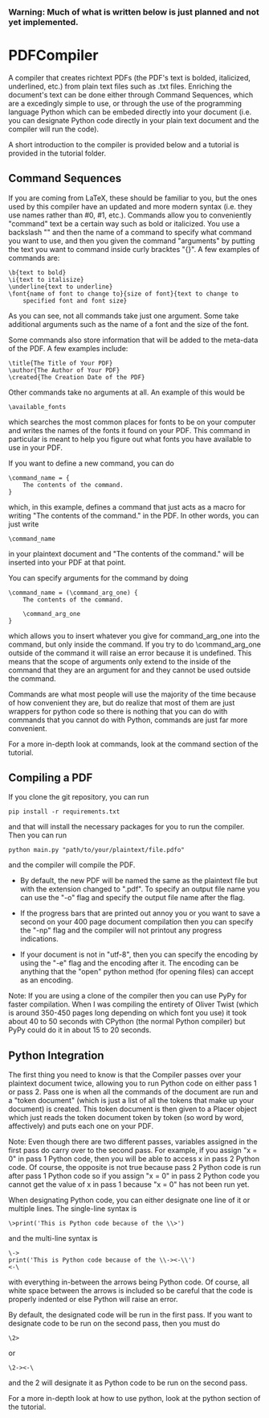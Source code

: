 ### Warning: Much of what is written below is just planned and not yet implemented.

# PDFCompiler

A compiler that creates richtext PDFs (the PDF's text is bolded, italicized,
    underlined, etc.) from plain text files such as .txt files. Enriching
    the document's text can be done either through Command Sequences,
    which are a excedingly simple to use, or through the use of the programming
    language Python which can be embeded directly into your document (i.e. you
    can designate Python code directly in your plain text document and the
    compiler will run the code).

A short introduction to the compiler is provided below and a tutorial is
    provided in the tutorial folder.

## Command Sequences

If you are coming from LaTeX, these should be familiar to you, but the ones
used by this compiler have an updated and more modern syntax (i.e. they use
names rather than #0, #1, etc.). Commands allow you to conveniently "command"
text be a certain way such as bold or italicized. You use a backslash "\" and
then the name of a command to specify what command you want to use, and then
you given the command "arguments" by putting the text you want to command
inside curly bracktes "{}". A few examples of commands are:

    \b{text to bold}
    \i{text to italisize}
    \underline{text to underline}
    \font{name of font to change to}{size of font}{text to change to
        specified font and font size}

As you can see, not all commands take just one argument. Some take
additional arguments such as the name of a font and the size of the font.

Some commands also store information that will be added to the meta-data
of the PDF. A few examples include:

    \title{The Title of Your PDF}
    \author{The Author of Your PDF}
    \created{The Creation Date of the PDF}

Other commands take no arguments at all. An example of this would be

    \available_fonts

which searches the most common places for fonts to be on your computer and
writes the names of the fonts it found on your PDF. This command in particular
is meant to help you figure out what fonts you have available to use in your
PDF.

If you want to define a new command, you can do

    \command_name = {
        The contents of the command.
    }

which, in this example, defines a command that just acts as a macro for writing
"The contents of the command." in the PDF. In other words, you can just write

    \command_name

in your plaintext document and "The contents of the command." will be inserted
into your PDF at that point.

You can specify arguments for the command by doing

    \command_name = (\command_arg_one) {
        The contents of the command.

        \command_arg_one
    }

which allows you to insert whatever you give for command_arg_one into the
command, but only inside the command. If you try to do \command_arg_one outside
of the command it will raise an error because it is undefined. This means that
the scope of arguments only extend to the inside of the command that
they are an argument for and they cannot be used outside the command.

Commands are what most people will use the majority of the time because of how
convenient they are, but do realize that most of them are just wrappers for
python code so there is nothing that you can do with commands that you cannot
do with Python, commands are just far more convenient.

For a more in-depth look at commands, look at the command section of the
tutorial.

## Compiling a PDF

If you clone the git repository, you can run

    pip install -r requirements.txt

and that will install the necessary packages for you to run the compiler. Then
you can run

    python main.py "path/to/your/plaintext/file.pdfo"

and the compiler will compile the PDF.

 - By default, the new PDF will be named the same as the plaintext file but
   with the extension changed to ".pdf". To specify an output file name you can
   use the "-o" flag and specify the output file name after the flag.

 - If the progress bars that are printed out annoy you or you want to save a
   second on your 400 page document compilation then you can specify the "-np"
   flag and the compiler will not printout any progress indications.

 - If your document is not in "utf-8", then you can specify the encoding by
   using the "-e" flag and the encoding after it. The encoding can be anything
   that the "open" python method (for opening files) can accept as an encoding.

Note: If you are using a clone of the compiler then you can use PyPy for faster
compilation. When I was compiling the entirety of Oliver Twist (which is around
350-450 pages long depending on which font you use) it took about 40 to 50
seconds with CPython (the normal Python compiler) but PyPy could do it in about
15 to 20 seconds.

## Python Integration

The first thing you need to know is that the Compiler passes over your
plaintext document twice, allowing you to run Python code on either pass 1 or
pass 2. Pass one is when all the commands of the document are run and a "token
document" (which is just a list of all the tokens that make up your document)
is created. This token document is then given to a Placer object which just
reads the token document token by token (so word by word, affectively) and puts
each one on your PDF.

Note: Even though there are two different passes, variables assigned in the
first pass do carry over to the second pass. For example, if you assign "x
= 0" in pass 1 Python code, then you will be able to access x in pass 2
Python code. Of course, the opposite is not true because pass 2 Python code
is run after pass 1 Python code so if you assign "x = 0" in pass 2 Python
code you cannot get the value of x in pass 1 because "x = 0" has not been
run yet.

When designating Python code, you can either designate one line of it or
multiple lines. The single-line syntax is

    \>print('This is Python code because of the \\>')

and the multi-line syntax is

    \->
    print('This is Python code because of the \\-><-\\')
    <-\

with everything in-between the arrows being Python code. Of course, all
white space between the arrows is included so be careful that the code is
properly indented or else Python will raise an error.

By default, the designated code will be run in the first pass. If you want
to designate code to be run on the second pass, then you must do

    \2>

or

    \2-><-\

and the 2 will designate it as Python code to be run on the second pass.

For a more in-depth look at how to use python, look at the python section of
    the tutorial.


